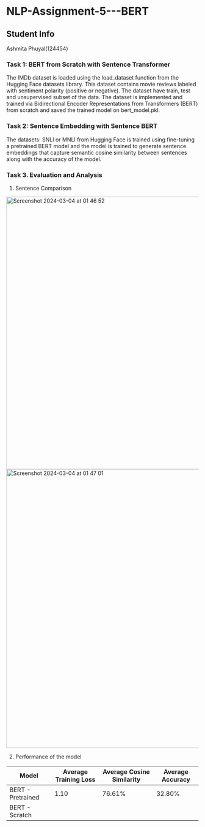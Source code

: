 # NLP-Assignment-5---BERT

## Student Info

Ashmita Phuyal(124454)

### Task 1: BERT from Scratch with Sentence Transformer <br>

The IMDb dataset is loaded using the load_dataset function from the Hugging Face datasets library. This dataset contains movie reviews labeled with sentiment polarity (positive or negative). The dataset have train, test and unsupervised subset of the data. The dataset is implemented and trained via Bidirectional Encoder Representations from Transformers (BERT) from scratch and saved the trained model on bert_model.pkl.

### Task 2: Sentence Embedding with Sentence BERT <br>

The datasets: SNLI or MNLI from Hugging Face is trained using fine-tuning a pretrained BERT model and the model is trained to generate sentence embeddings that capture semantic cosine similarity between sentences along with the accuracy of the model.

### Task 3. Evaluation and Analysis<br>

1. Sentence Comparison<br>


<img width="712" alt="Screenshot 2024-03-04 at 01 46 52" src="https://github.com/ashmita-5/NLP-Assignment-5---BERT/assets/32629216/568c6b5d-9cdd-4a53-86ab-45d439ce5d3d">



<img width="729" alt="Screenshot 2024-03-04 at 01 47 01" src="https://github.com/ashmita-5/NLP-Assignment-5---BERT/assets/32629216/f54e812e-153d-4b88-9e10-074d26438e14">

2. Performance of the model

| Model | Average Training Loss | Average Cosine Similarity | Average Accuracy |
| --- | --- | --- | --- | 
| BERT - Pretrained | 1.10 | 76.61% | 32.80%
| BERT - Scratch | 
